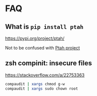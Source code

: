 # FAQ

## What is `pip install ptah`

https://pypi.org/project/ptah/

Not to be confused with
[Ptah project](https://github.com/ptahproject/ptah/)

## zsh compinit: insecure files

https://stackoverflow.com/a/22753363

``` bash
compaudit | xargs chmod g-w
compaudit | xargs sudo chown root
```
